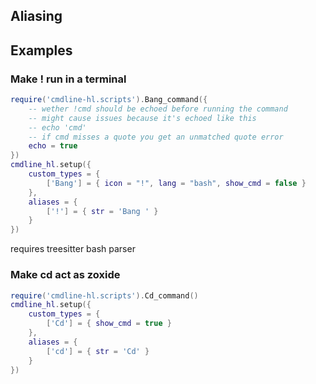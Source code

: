 ## Aliasing
## Examples
### Make ! run in a terminal
```lua
require('cmdline-hl.scripts').Bang_command({ 
    -- wether !cmd should be echoed before running the command 
    -- might cause issues because it's echoed like this
    -- echo 'cmd'
    -- if cmd misses a quote you get an unmatched quote error
    echo = true
})
cmdline_hl.setup({
    custom_types = {
        ['Bang'] = { icon = "!", lang = "bash", show_cmd = false }
    },
    aliases = {
        ['!'] = { str = 'Bang ' }
    }
})
```
requires treesitter bash parser

### Make cd act as zoxide
```lua
require('cmdline-hl.scripts').Cd_command()
cmdline_hl.setup({
    custom_types = {
        ['Cd'] = { show_cmd = true }
    },
    aliases = {
        ['cd'] = { str = 'Cd' }
    }
})
```
